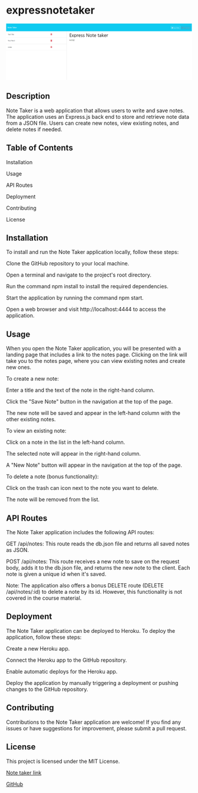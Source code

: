 # expressnotetaker

![Note Taker](<express notes.PNG>)

## Description

Note Taker is a web application that allows users to write and save notes. The application uses an Express.js back end to store and retrieve note data from a JSON file. Users can create new notes, view existing notes, and delete notes if needed.

## Table of Contents

Installation

Usage

API Routes

Deployment

Contributing

License


## Installation

To install and run the Note Taker application locally, follow these steps:

Clone the GitHub repository to your local machine.

Open a terminal and navigate to the project's root directory.

Run the command npm install to install the required dependencies.

Start the application by running the command npm start.

Open a web browser and visit http://localhost:4444 to access the application.

## Usage

When you open the Note Taker application, you will be presented with a landing page that includes a link to the notes page. Clicking on the link will take you to the notes page, where you can view existing notes and create new ones.


To create a new note:



Enter a title and the text of the note in the right-hand column.

Click the "Save Note" button in the navigation at the top of the page.

The new note will be saved and appear in the left-hand column with the other existing notes.


To view an existing note:



Click on a note in the list in the left-hand column.

The selected note will appear in the right-hand column.

A "New Note" button will appear in the navigation at the top of the page.


To delete a note (bonus functionality):



Click on the trash can icon next to the note you want to delete.

The note will be removed from the list.

## API Routes

The Note Taker application includes the following API routes:



GET /api/notes: This route reads the db.json file and returns all saved notes as JSON.

POST /api/notes: This route receives a new note to save on the request body, adds it to the db.json file, and returns the new note to the client. Each note is given a unique id when it's saved.


Note: The application also offers a bonus DELETE route (DELETE /api/notes/:id) to delete a note by its id. However, this functionality is not covered in the course material.

## Deployment

The Note Taker application can be deployed to Heroku. To deploy the application, follow these steps:



Create a new Heroku app.

Connect the Heroku app to the GitHub repository.

Enable automatic deploys for the Heroku app.

Deploy the application by manually triggering a deployment or pushing changes to the GitHub repository.

## Contributing

Contributions to the Note Taker application are welcome! If you find any issues or have suggestions for improvement, please submit a pull request.

## License 

This project is licensed under the MIT License.

[Note taker link](https://dansexpressnotetaker.onrender.com)


[GitHub](https://dann9109.github.io/expressnotetaker/)

